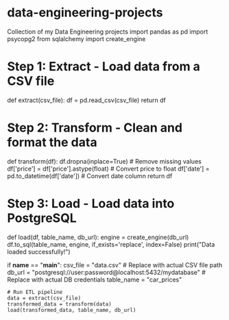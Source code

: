 # data-engineering-projects
Collection of my Data Engineering projects
import pandas as pd
import psycopg2
from sqlalchemy import create_engine

# Step 1: Extract - Load data from a CSV file
def extract(csv_file):
    df = pd.read_csv(csv_file)
    return df

# Step 2: Transform - Clean and format the data
def transform(df):
    df.dropna(inplace=True)  # Remove missing values
    df['price'] = df['price'].astype(float)  # Convert price to float
    df['date'] = pd.to_datetime(df['date'])  # Convert date column
    return df

# Step 3: Load - Load data into PostgreSQL
def load(df, table_name, db_url):
    engine = create_engine(db_url)
    df.to_sql(table_name, engine, if_exists='replace', index=False)
    print("Data loaded successfully!")

if __name__ == "__main__":
    csv_file = "data.csv"  # Replace with actual CSV file path
    db_url = "postgresql://user:password@localhost:5432/mydatabase"  # Replace with actual DB credentials
    table_name = "car_prices"
    
    # Run ETL pipeline
    data = extract(csv_file)
    transformed_data = transform(data)
    load(transformed_data, table_name, db_url)
